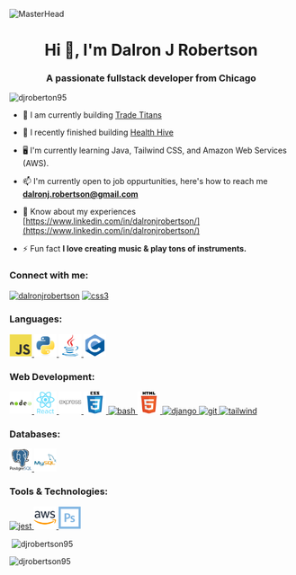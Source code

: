 ![MasterHead](https://developers.giphy.com/branch/master/static/api-512d36c09662682717108a38bbb5c57d.gif)

<h1 align="center">Hi 👋, I'm Dalron J Robertson</h1>
<h3 align="center">A passionate fullstack developer from Chicago</h3>

<p align="left"> <img src="https://komarev.com/ghpvc/?username=djroberton95&label=Profile%20views&color=0e75b6&style=flat" alt="djroberton95" /> </p>

- 🚧 I am currently building [Trade Titans](https://github.com/DJRobertson95/Trade-Titans-Backend)

- 🔭 I recently finished building [Health Hive](https://github.com/DJRobertson95/Health-Hive-Back-End)

- 🖥️ I'm currently learning Java, Tailwind CSS, and Amazon Web Services (AWS).

- 📫 I'm currently open to job oppurtunities, here's how to reach me **dalronj.robertson@gmail.com**

- 📄 Know about my experiences [https://www.linkedin.com/in/dalronjrobertson/](https://www.linkedin.com/in/dalronjrobertson/)

- ⚡ Fun fact **I love creating music & play tons of instruments.**

<h3 align="left">Connect with me:</h3>
<p align="left"><a href="https://linkedin.com/in/dalronjrobertson" target="blank"><img align="center" src="https://raw.githubusercontent.com/rahuldkjain/github-profile-readme-generator/master/src/images/icons/Social/linked-in-alt.svg" alt="dalronjrobertson" height="30" width="40" /></a> <a href="https://www.codewars.com/users/DJRobertson95" target="_blank" rel="noreferrer"> <img align="center" src="https://media2.giphy.com/media/PST7uhCwPGhZstgMsn/giphy.gif?cid=790b76114dd439c9ec52a6c1ec271f66b54e0f6f078c624e&rid=giphy.gif&ct=s" alt="css3" width="40" height="40"/> </a>
</p>

<h3 align="left">Languages:</h3>
<p align="left">
<a href="https://developer.mozilla.org/en-US/docs/Web/JavaScript" target="_blank" rel="noreferrer"> <img src="https://raw.githubusercontent.com/devicons/devicon/master/icons/javascript/javascript-original.svg" alt="javascript" width="40" height="40"/> 
<a href="https://www.python.org" target="_blank" rel="noreferrer"> <img src="https://raw.githubusercontent.com/devicons/devicon/master/icons/python/python-original.svg" alt="python" width="40" height="40"/> </a>  
<a href="https://www.java.com" target="_blank" rel="noreferrer"> <img src="https://raw.githubusercontent.com/devicons/devicon/master/icons/java/java-original.svg" alt="java" width="40" height="40"/> </a>
<a href="https://www.cprogramming.com/" target="_blank" rel="noreferrer"> <img src="https://raw.githubusercontent.com/devicons/devicon/master/icons/c/c-original.svg" alt="c" width="40" height="40"/> </a>
</p>

<h3 align="left">Web Development:</h3>
<p align="left">
<a href="https://nodejs.org" target="_blank" rel="noreferrer"> <img src="https://raw.githubusercontent.com/devicons/devicon/master/icons/nodejs/nodejs-original-wordmark.svg" alt="nodejs" width="40" height="40"/>
</a>
<a href="https://reactjs.org/" target="_blank" rel="noreferrer"> <img src="https://raw.githubusercontent.com/devicons/devicon/master/icons/react/react-original-wordmark.svg" alt="react" width="40" height="40"/>
</a>
<a href="https://expressjs.com" target="_blank" rel="noreferrer"> <img src="https://raw.githubusercontent.com/devicons/devicon/master/icons/express/express-original-wordmark.svg" alt="express" width="40" height="40"/> </a>
<a href="https://www.w3schools.com/css/" target="_blank" rel="noreferrer"> <img src="https://raw.githubusercontent.com/devicons/devicon/master/icons/css3/css3-original-wordmark.svg" alt="css3" width="40" height="40"/> </a>
<a href="https://www.gnu.org/software/bash/" target="_blank" rel="noreferrer"> <img src="https://www.vectorlogo.zone/logos/gnu_bash/gnu_bash-icon.svg" alt="bash" width="40" height="40"/> </a>
<a href="https://www.w3.org/html/" target="_blank" rel="noreferrer"> <img src="https://raw.githubusercontent.com/devicons/devicon/master/icons/html5/html5-original-wordmark.svg" alt="html5" width="40" height="40"/>
</a>
<a href="https://www.djangoproject.com/" target="_blank" rel="noreferrer"> <img src="https://cdn.worldvectorlogo.com/logos/django.svg" alt="django" width="40" height="40"/> </a>
<a href="https://git-scm.com/" target="_blank" rel="noreferrer"> <img src="https://www.vectorlogo.zone/logos/git-scm/git-scm-icon.svg" alt="git" width="40" height="40"/> </a>
<a href="https://tailwindcss.com/" target="_blank" rel="noreferrer"> <img src="https://www.vectorlogo.zone/logos/tailwindcss/tailwindcss-icon.svg" alt="tailwind" width="40" height="40"/></a>
</p>

<h3 align="left">Databases:</h3>
<p align="left"> 
<a href="https://www.postgresql.org" target="_blank" rel="noreferrer"> <img src="https://raw.githubusercontent.com/devicons/devicon/master/icons/postgresql/postgresql-original-wordmark.svg" alt="postgresql" width="40" height="40"/> </a> <a href="https://www.mysql.com/" target="_blank" rel="noreferrer"> <img src="https://raw.githubusercontent.com/devicons/devicon/master/icons/mysql/mysql-original-wordmark.svg" alt="mysql" width="40" height="40"/> </a>
</p>

<h3 align="left">Tools & Technologies:</h3>
<p align="left">
<a href="https://jestjs.io" target="_blank" rel="noreferrer"> <img src="https://www.vectorlogo.zone/logos/jestjsio/jestjsio-icon.svg" alt="jest" width="40" height="40"/> </a>
<a href="https://aws.amazon.com" target="_blank" rel="noreferrer"> <img src="https://raw.githubusercontent.com/devicons/devicon/master/icons/amazonwebservices/amazonwebservices-original-wordmark.svg" alt="aws" width="40" height="40"/> </a>
<a href="https://www.photoshop.com/en" target="_blank" rel="noreferrer"> <img src="https://raw.githubusercontent.com/devicons/devicon/master/icons/photoshop/photoshop-line.svg" alt="photoshop" width="40" height="40"/> </a>

</p>

<p>&nbsp;<img align="center" src="https://github-readme-stats.vercel.app/api?username=djrobertson95&show_icons=true&locale=en" alt="djrobertson95" /></p>

<p><img align="left" src="https://github-readme-stats.vercel.app/api/top-langs?username=djrobertson95&show_icons=true&locale=en&layout=compact" alt="djrobertson95" /></p>

